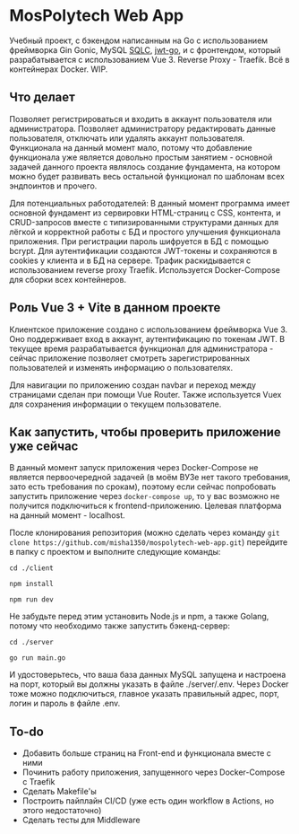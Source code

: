 # MosPolytech Web App
Учебный проект, с бэкендом написанным на Go с использованием фреймворка Gin Gonic, MySQL [SQLC](https://sqlc.dev), [jwt-go](github.com/golang-jwt/jwt), и с фронтендом, который разрабатывается с использованием Vue 3. Reverse Proxy - Traefik. Всё в контейнерах Docker. WIP.

## Что делает
Позволяет регистрироваться и входить в аккаунт пользователя или администратора. Позволяет администратору редактировать данные пользователя, отключать или удалять аккаунт пользователя. Функционала на данный момент мало, потому что добавление функционала уже является довольно простым занятием - основной задачей данного проекта являлось создание фундамента, на котором можно будет развивать весь остальной функционал по шаблонам всех эндпоинтов и прочего.

Для потенциальных работодателей: В данный момент программа имеет основной фундамент из сервировки HTML-страниц с CSS, контента, и CRUD-запросов вместе с типизированными структурами данных для лёгкой и корректной работы с БД и простого улучшения функционала приложения. При регистрации пароль шифруется в БД с помощью bcrypt. Для аутентификации создаются JWT-токены и сохраняются в cookies у клиента и в БД на сервере. Трафик раскидывается с использованием reverse proxy Traefik. Используется Docker-Compose для сборки всех контейнеров.

## Роль Vue 3 + Vite в данном проекте
Клиентское приложение создано с использованием фреймворка Vue 3. Оно поддерживает вход в аккаунт, аутентификацию по токенам JWT. В текущее время разрабатывается функционал для администратора - сейчас приложение позволяет смотреть зарегистрированных пользователей и изменять информацию о пользователях.

Для навигации по приложению создан navbar и переход между страницами сделан при помощи Vue Router. Также используется Vuex для сохранения информации о текущем пользователе.

## Как запустить, чтобы проверить приложение уже сейчас
В данный момент запуск приложения через Docker-Compose не является первоочередной задачей (в моём ВУЗе нет такого требования, зато есть требования по срокам), поэтому если сейчас попробовать запустить приложение через `docker-compose up`, то у вас возможно не получится подключиться к frontend-приложению. Целевая платформа на данный момент - localhost.

После клонирования репозитория (можно сделать через команду `git clone https://github.com/misha1350/mospolytech-web-app.git`) перейдите в папку с проектом и выполните следующие команды:

`cd ./client`

`npm install`

`npm run dev`

Не забудьте перед этим установить Node.js и npm, а также Golang, потому что необходимо также запустить бэкенд-сервер:

`cd ./server`

`go run main.go`

И удостоверьтесь, что ваша база данных MySQL запущена и настроена на порт, который вы должны указать в файле ./server/.env. Через Docker тоже можно подключиться, главное указать правильный адрес, порт, логин и пароль в файле .env.

## To-do
- Добавить больше страниц на Front-end и функционала вместе с ними
- Починить работу приложения, запущенного через Docker-Compose с Traefik
- Сделать Makefile'ы
- Построить пайплайн CI/CD (уже есть один workflow в Actions, но этого недостаточно)
- Сделать тесты для Middleware